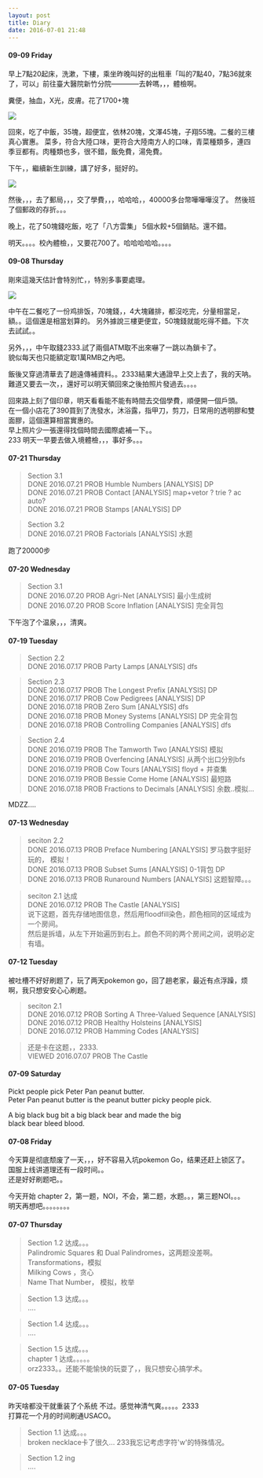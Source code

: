 ```yaml
---
layout: post
title: Diary
date: 2016-07-01 21:48
---
```


#### 09-09 Friday

早上7點20起床，洗漱，下樓，乘坐昨晚叫好的出租車「叫的7點40，7點36就來了，可以」前往臺大醫院新竹分院————去幹嗎，，，體檢啊。

糞便，抽血，X光，皮膚。花了1700+塊

![][1]

回來，吃了中飯，35塊，超便宜，依林20塊，文澤45塊，子翔55塊。二餐的三樓真心實惠。
菜多，符合大陸口味，更符合大陸南方人的口味，青菜種類多，連四季豆都有。肉種類也多，很不錯，飯免費，湯免費。  

下午，，繼續新生訓練，講了好多，挺好的。   

![][2]

然後，，，去了郵局，，，交了學費，，，哈哈哈，，40000多台幣嘩嘩嘩沒了。
然後班了個郵政的存折。。。


晚上，花了50塊錢吃飯，吃了「八方雲集」 5個水餃+5個鍋貼。還不錯。  

明天。。。。校內體檢，，又要花700了。哈哈哈哈哈。。。。


#### 09-08 Thursday  

剛來這幾天估計會特別忙，，特別多事要處理。  

![][3]

中午在二餐吃了一份鸡排饭，70塊錢，，4大塊雞排，都沒吃完，分量相當足，額。。這個還是相當划算的。 另外據說三樓更便宜，50塊錢就能吃得不錯。下次去試試。。  

另外，，，中午取錢2333.試了兩個ATM取不出來嚇了一跳以為鎖卡了。  
貌似每天也只能額定取1萬RMB之內吧。  

飯後又穿過清華去了趟遠傳補資料。。2333結果大通證早上交上去了，我的天呐。難道又要去一次，，還好可以明天領回來之後拍照片發過去。。。。  

回來路上刻了個印章，明天看看能不能有時間去交個學費，順便開一個戶頭。  
在一個小店花了390買到了洗發水，沐浴露，指甲刀，剪刀，日常用的透明膠和雙面膠，這個還算相當實惠的。  
早上照片少一張還得找個時間去國際處補一下。。  
233 明天一早要去做入境體檢，，，事好多。。。



#### 07-21 Thursday  

> Section 3.1	  
DONE	2016.07.21	PROB Humble Numbers [ANALYSIS]  DP   
DONE	2016.07.21	PROB Contact [ANALYSIS]  map+vetor ? trie ? ac auto?  
DONE	2016.07.21	PROB Stamps [ANALYSIS]   DP 

> Section 3.2	  
DONE	2016.07.21	PROB Factorials [ANALYSIS]    水题  

跑了20000步

#### 07-20 Wednesday

> Section 3.1    
DONE	2016.07.20	PROB Agri-Net [ANALYSIS]  最小生成树  
DONE	2016.07.20	PROB Score Inflation [ANALYSIS]  完全背包  

下午泡了个温泉，，，清爽。


#### 07-19 Tuesday

> Section 2.2  
DONE	2016.07.17	PROB Party Lamps [ANALYSIS]  dfs  

> Section 2.3  
DONE	2016.07.17	PROB The Longest Prefix [ANALYSIS] DP   
DONE	2016.07.17	PROB Cow Pedigrees [ANALYSIS]  DP  
DONE	2016.07.18	PROB Zero Sum [ANALYSIS]  dfs  
DONE	2016.07.18	PROB Money Systems [ANALYSIS]  DP  完全背包  
DONE	2016.07.18	PROB Controlling Companies [ANALYSIS]  dfs  

> Section 2.4    
DONE	2016.07.19	PROB The Tamworth Two [ANALYSIS]  模拟  
DONE	2016.07.19	PROB Overfencing [ANALYSIS]  从两个出口分别bfs  
DONE	2016.07.19	PROB Cow Tours [ANALYSIS]  floyd + 并查集  
DONE	2016.07.19	PROB Bessie Come Home [ANALYSIS]  最短路   
DONE	2016.07.18	PROB Fractions to Decimals [ANALYSIS]  余数..模拟...   

MDZZ....

#### 07-13 Wednesday

> seciton 2.2  
DONE	2016.07.13	PROB Preface Numbering [ANALYSIS]  罗马数字挺好玩的， 模拟！   
DONE	2016.07.13	PROB Subset Sums [ANALYSIS]  0-1背包 DP   
DONE	2016.07.13	PROB Runaround Numbers [ANALYSIS] 这题智障。。。    

> seciton 2.1 达成  
DONE	2016.07.12	PROB The Castle [ANALYSIS]  
说下这题，首先存储地图信息，然后用floodfill染色，颜色相同的区域成为一个房间。  
然后是拆墙，从左下开始遍历到右上。颜色不同的两个房间之间，说明必定有墙。


#### 07-12 Tuesday

被吐槽不好好刷题了，玩了两天pokemon go，回了趟老家，最近有点浮躁，烦啊，我只想安安心心刷题。  

> seciton 2.1  
DONE	2016.07.12	PROB Sorting A Three-Valued Sequence [ANALYSIS]  
DONE	2016.07.12	PROB Healthy Holsteins [ANALYSIS]  
DONE	2016.07.12	PROB Hamming Codes [ANALYSIS]  

> 还是卡在这题，，2333.  
VIEWED	2016.07.07	PROB The Castle

#### 07-09 Saturday

Pickt people pick Peter Pan peanut butter.  
Peter Pan peanut butter is the peanut butter picky people pick.

A big black bug bit a big black bear and made the big  
black bear bleed blood.


#### 07-08 Friday

今天算是彻底颓废了一天，，，好不容易入坑pokemon Go，结果还赶上锁区了。  
国服上线讲道理还有一段时间。。  
还是好好刷题吧。。

今天开始 chapter 2，第一题，NOI，不会，第二题，水题。。，第三题NOI。。。  
明天再想吧。。。。。。。。  

#### 07-07 Thursday

> Section 1.2 达成。。。  
Palindromic Squares 和 Dual Palindromes，这两题没差啊。  
Transformations，模拟  
Milking Cows ，贪心  
Name That Number， 模拟，枚举


> Section 1.3 达成。。。  
....

> Section 1.4 达成。。。  
....

> Section 1.5 达成。。。  
chapter 1 达成。。。。。  
orz2333。。还能不能愉快的玩耍了，，我只想安心搞学术。  


#### 07-05 Tuesday 

昨天啥都没干就重装了个系统 不过。感觉神清气爽。。。。。2333   
打算花一个月的时间刷通USACO。  

> Section 1.1 达成。。。  
broken necklace卡了很久...
233我忘记考虑字符'w'的特殊情况。  

> Section 1.2 ing  
....


  [1]: http://7xi3e9.com1.z0.glb.clouddn.com/33434343.png
  [2]: http://7xi3e9.com1.z0.glb.clouddn.com/2016090s9121555.png
  [3]: http://7xi3e9.com1.z0.glb.clouddn.com/s0160908190654.png